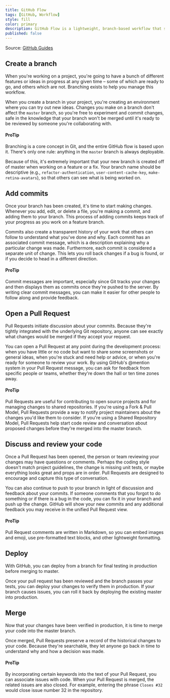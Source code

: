 ```yaml
---
title: GitHub Flow
tags: [GitHub, Workflow]
style: fill
color: primary
description: GitHub Flow is a lightweight, branch-based workflow that supports teams and projects where deployments are made regularly. This guide explains how and why GitHub Flow works.
published: false
---
```


Source: [GitHub Guides](https://guides.github.com/introduction/flow/)

## Create a branch

When you're working on a project, you're going to have a bunch of different features or ideas in progress at any given time – some of which are ready to go, and others which are not. Branching exists to help you manage this workflow.

When you create a branch in your project, you're creating an environment where you can try out new ideas. Changes you make on a branch don't affect the `master` branch, so you're free to experiment and commit changes, safe in the knowledge that your branch won't be merged until it's ready to be reviewed by someone you're collaborating with.

#### ProTip

Branching is a core concept in Git, and the entire GitHub flow is based upon it. There's only one rule: anything in the `master` branch is always deployable.

Because of this, it's extremely important that your new branch is created off of master when working on a feature or a fix. Your branch name should be descriptive (e.g., `refactor-authentication`, `user-content-cache-key`, `make-retina-avatars`), so that others can see what is being worked on.

## Add commits

Once your branch has been created, it's time to start making changes. Whenever you add, edit, or delete a file, you're making a commit, and adding them to your branch. This process of adding commits keeps track of your progress as you work on a feature branch.

Commits also create a transparent history of your work that others can follow to understand what you've done and why. Each commit has an associated commit message, which is a description explaining why a particular change was made. Furthermore, each commit is considered a separate unit of change. This lets you roll back changes if a bug is found, or if you decide to head in a different direction.

#### ProTip

Commit messages are important, especially since Git tracks your changes and then displays them as commits once they're pushed to the server. By writing clear commit messages, you can make it easier for other people to follow along and provide feedback.

## Open a Pull Request

Pull Requests initiate discussion about your commits. Because they're tightly integrated with the underlying Git repository, anyone can see exactly what changes would be merged if they accept your request.

You can open a Pull Request at any point during the development process: when you have little or no code but want to share some screenshots or general ideas, when you're stuck and need help or advice, or when you're ready for someone to review your work. By using GitHub's @mention system in your Pull Request message, you can ask for feedback from specific people or teams, whether they're down the hall or ten time zones away.

#### ProTip

Pull Requests are useful for contributing to open source projects and for managing changes to shared repositories. If you're using a Fork & Pull Model, Pull Requests provide a way to notify project maintainers about the changes you'd like them to consider. If you're using a Shared Repository Model, Pull Requests help start code review and conversation about proposed changes before they're merged into the master branch.

## Discuss and review your code

Once a Pull Request has been opened, the person or team reviewing your changes may have questions or comments. Perhaps the coding style doesn't match project guidelines, the change is missing unit tests, or maybe everything looks great and props are in order. Pull Requests are designed to encourage and capture this type of conversation.

You can also continue to push to your branch in light of discussion and feedback about your commits. If someone comments that you forgot to do something or if there is a bug in the code, you can fix it in your branch and push up the change. GitHub will show your new commits and any additional feedback you may receive in the unified Pull Request view.

#### ProTip

Pull Request comments are written in Markdown, so you can embed images and emoji, use pre-formatted text blocks, and other lightweight formatting.

## Deploy

With GitHub, you can deploy from a branch for final testing in production before merging to master.

Once your pull request has been reviewed and the branch passes your tests, you can deploy your changes to verify them in production. If your branch causes issues, you can roll it back by deploying the existing master into production.

## Merge

Now that your changes have been verified in production, it is time to merge your code into the master branch.

Once merged, Pull Requests preserve a record of the historical changes to your code. Because they're searchable, they let anyone go back in time to understand why and how a decision was made.

#### ProTip

By incorporating certain keywords into the text of your Pull Request, you can associate issues with code. When your Pull Request is merged, the related issues are also closed. For example, entering the phrase `Closes #32` would close issue number 32 in the repository.